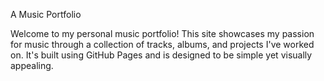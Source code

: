 A Music Portfolio

Welcome to my personal music portfolio! This site showcases my passion for music through a collection of tracks, albums, and projects I've worked on. It's built using GitHub Pages and is designed to be simple yet visually appealing.


